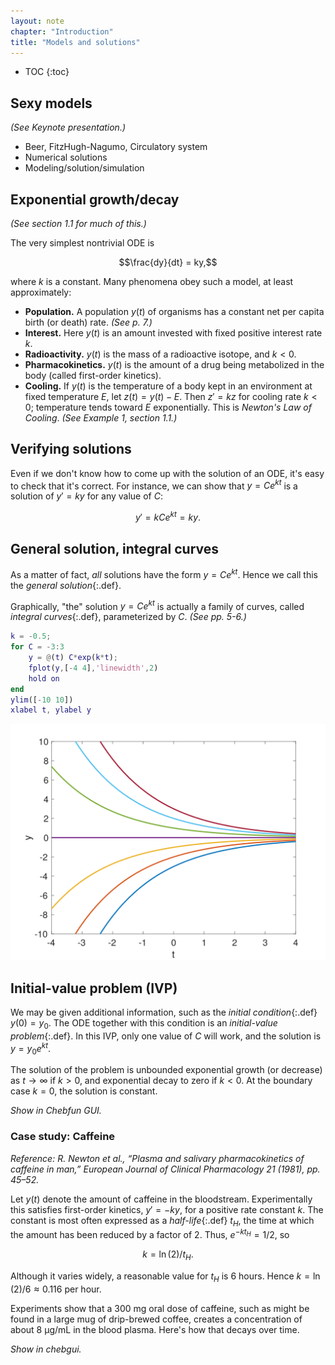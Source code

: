 ```yaml
---
layout: note
chapter: "Introduction"
title: "Models and solutions"
---
```

* TOC
{:toc}

## Sexy models

*(See Keynote presentation.)*

* Beer, FitzHugh-Nagumo, Circulatory system
* Numerical solutions
* Modeling/solution/simulation 

## Exponential growth/decay

*(See section 1.1 for much of this.)*

The very simplest nontrivial ODE is 

$$\frac{dy}{dt} = ky,$$

where $k$ is a constant. Many phenomena obey such a model, at least approximately:

* **Population.** A population $y(t)$ of organisms has a constant net per capita birth (or death) rate. *(See p. 7.)*
* **Interest.** Here $y(t)$ is an amount invested with fixed positive interest rate $k$.
* **Radioactivity.** $y(t)$ is the mass of a radioactive isotope, and $k<0$. 
* **Pharmacokinetics.** $y(t)$ is the amount of a drug being metabolized in the body (called first-order kinetics).
* **Cooling.** If $y(t)$ is the temperature of a body kept in an
  environment at fixed temperature $E$, let $z(t)=y(t)-E$. Then
  $z'=kz$ for cooling rate $k<0$; temperature tends toward $E$
  exponentially. This is *Newton's Law of Cooling*. *(See Example 1,
  section 1.1.)*

## Verifying solutions

Even if we don't know how to come up with the solution of an ODE, it's easy to check that it's correct. For instance, we can show that $y=Ce^{kt}$ is a solution of $y'=ky$ for any value of $C$:

$$y' = kCe^{kt}=ky.$$

## General solution, integral curves

As a matter of fact, *all* solutions have the form $y=Ce^{kt}$. Hence we call this the *general solution*{:.def}. 

Graphically, "the" solution $y=Ce^{kt}$ is actually a family of
curves, called *integral curves*{:.def}, parameterized by $C$. *(See pp. 5-6.)*

```matlab
k = -0.5;
for C = -3:3
    y = @(t) C*exp(k*t);
    fplot(y,[-4 4],'linewidth',2)
    hold on
end
ylim([-10 10])
xlabel t, ylabel y
```

![integral curves](10-example1.svg)

## Initial-value problem (IVP)

We may be given additional information, such as the *initial condition*{:.def} $y(0)=y_0$. The ODE together with this condition is an *initial-value problem*{:.def}. In this IVP, only one value of $C$ will work, and the solution is $y=y_0e^{kt}$. 

The solution of the problem is unbounded exponential growth (or decrease) as $t\to\infty$ if $k>0$, and exponential decay to zero if $k<0.$ At the boundary case $k=0$, the solution is constant. 


*Show in Chebfun GUI.*

### Case study: Caffeine

*Reference: R. Newton et al., “Plasma and salivary pharmacokinetics of caffeine in man,” European Journal of Clinical Pharmacology 21 (1981), pp. 45–52.*

Let $y(t)$ denote the amount of caffeine in the bloodstream. Experimentally this satisfies first-order kinetics, $y'=-ky$, for a positive rate constant $k$. The constant is most often expressed as a *half-life*{:.def} $t_H$, the time at which the amount has been reduced by a factor of 2. Thus, $e^{-kt_H}=1/2$, so

$$k=\ln(2)/t_H.$$

Although it varies widely, a reasonable value for $t_H$ is 6 hours. Hence $k=\ln(2)/6\approx 0.116$ per hour.

Experiments show that a 300 mg oral dose of caffeine, such as might be found in a large mug of drip-brewed coffee, creates a concentration of about 8 μg/mL in the blood plasma. Here's how that decays over time.

*Show in chebgui.* 

